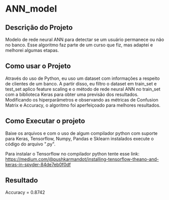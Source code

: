 # ANN_model

## Descrição do Projeto 

Modelo de rede neural ANN para detectar se um usuário permanece ou não no banco. Esse algoritmo faz parte de um curso que fiz, mas adaptei e melhorei algumas etapas.

## Como usar o Projeto 

Através do uso de Python, eu uso um dataset com informações a respeito de clientes de um banco. A partir disso, eu filtro o dataset em train_set e test_set aplico feature scaling e o método de rede neural ANN no train_set com a biblioteca Keras para obter uma previsão dos resultados. Modificando os hiperparâmetros e observando as métricas de Confusion Matrix e Accuracy, o algoritmo foi aperfeiçoado para melhores resultados.

## Como Executar o projeto

Baixe os arquivos e com o uso de algum compilador python com suporte para Keras, Tensorflow, Numpy, Pandas e Sklearn instalados execute o código do arquivo ".py".

Para instalar o Tensorflow no compilador python tente esse link: https://medium.com/@pushkarmandot/installing-tensorflow-theano-and-keras-in-spyder-84de7eb0f0df

## Resultado
Accuracy = 0.8742
